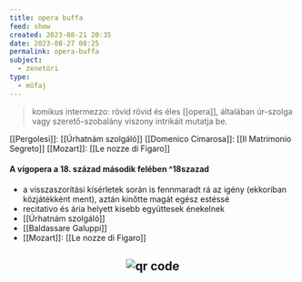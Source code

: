 ```yaml
---
title: opera buffa
feed: show
created: 2023-08-21 20:35
date: 2023-08-27 08:25
permalink: opera-buffa
subject:
  - zenetöri
type:
  - műfaj
---
```


> komikus intermezzo: rövid
> rövid és éles [[opera]], általában úr-szolga vagy szerető-szobalány viszony intrikáit mutatja be.

[[Pergolesi]]: [[Úrhatnám szolgáló]]
[[Domenico Cimarosa]]: [[Il Matrimonio Segreto]]
[[Mozart]]: [[Le nozze di Figaro]]

#### A vígopera a 18. század második felében ^18szazad
- a visszaszorítási kísérletek során is fennmaradt rá az igény (ekkoriban közjátékként ment), aztán kinőtte magát egész estéssé
- recitativo és ária helyett kisebb együttesek énekelnek
- [[Úrhatnám szolgáló]]
- [[Baldassare Galuppi]]
- [[Mozart]]: [[Le nozze di Figaro]]



## <p style="text-align: center;"><img src="https://chart.googleapis.com/chart?cht=qr&chl=https://notes.andrasdenes.com/opera-buffa&chs=180x180&choe=UTF-8&chld=L|2" alt="qr code"></p>

